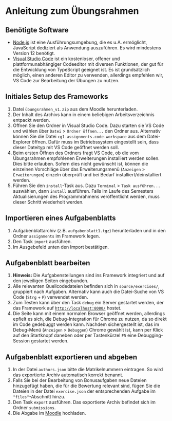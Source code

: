 # Anleitung zum Übungsrahmen

## Benötigte Software

- [Node.js](https://nodejs.org) ist eine Ausführungsumgebung, die es u.A. ermöglicht, JavaScript dediziert als Anwendung auszuführen. Es wird mindestens Version 12 benötigt.
- [Visual Studio Code](https://code.visualstudio.com/) ist ein kostenloser, offener und plattformunabhängiger Codeeditor mit diversen Funktionen, der gut für die Entwicklung von TypeScript geeignet ist. Es ist grundsätzlich möglich, einen anderen Editor zu verwenden, allerdings empfehlen wir, VS Code zur Bearbeitung der Übungen zu nutzen.

## Initiales Setup des Frameworks

1. Datei `übungsrahmen_v1.zip` aus dem Moodle herunterladen.
2. Der Inhalt des Archivs kann in einem beliebigen Arbeitsverzeichnis entpackt werden.
3. Öffnen Sie den Ordner in Visual Studio Code. Dazu starten sie VS Code und wählen über `Datei` > `Ordner öffnen...` den Ordner aus. Alternativ können Sie die Datei `cg1-assignments.code-workspace` aus dem Datei-Explorer öffnen. Dafür muss im Betriebssystem eingestellt sein, dass dieser Dateityp mit VS Code geöffnet werden soll.
4. Beim ersten Öffnen des Ordners fragt VS Code, ob die vom Übungsrahmen empfohlenen Erweiterungen installiert werden sollen. Dies bitte erlauben. Sofern dies nicht gewünscht ist, können die einzelnen Vorschläge über das Erweiterungsmenü (`Anzeigen` > `Erweiterungen`) einzeln überprüft und bei Bedarf installiert/deinstalliert werden.
5. Führen Sie den `install`-Task aus. Dazu `Terminal` > `Task ausführen...` auswählen, dann `install` ausführen. Falls im Laufe des Semesters Aktualisierungen des Programmrahmens veröffentlicht werden, muss dieser Schritt wiederholt werden.

## Importieren eines Aufgabenblatts

1. Aufgabenblattarchiv (z.B. `aufgabenblatt1.tgz`) herunterladen und in den Ordner `assignments` im Framework legen.
2. Den Task `import` ausführen.
3. Im Ausgebefeld unten den Import bestätigen.

## Aufgabenblatt bearbeiten

1. **Hinweis:** Die Aufgabenstellungen sind ins Framework integriert und auf den jeweiligen Seiten eingebunden.
2. Alle relevanten Quellcodedateien befinden sich in `source/exercises/`, gruppiert nach Aufgaben. Alternativ kann auch die Datei-Suche von VS Code (`Strg` + `P`) verwendet werden.
3. Zum Testen kann über den Task `debug` ein Server gestartet werden, der das Framework auf [`http://localhost:8080/`](http://localhost:8080/) hostet.
4. Die Seite kann mit einem normalen Browser geöffnet werden, allerdings epfielt es sich, die Debug-Integration für Chrome zu nutzen, da so direkt im Code gedebuggt werden kann. Nachdem sichergestellt ist, das im Debug-Menü (`Anzeigen` > `Debuggen`) Chrome gewählt ist, kann per Klick auf den Startknopf daneben oder per Tastenkürzel `F5` eine Debugging-Session gestartet werden.

## Aufgabenblatt exportieren und abgeben

1. In der Datei `authors.json` bitte die Matrikelnummern eintragen. So wird das exportierte Archiv automatisch korrekt benannt.
2. Falls Sie bei der Bearbeitung von Bonusaufgaben neue Dateien hinzugefügt haben, die für die Bewertung relevant sind, fügen Sie die Dateien in der Datei `exercise.json` der entsprechenden Aufgabe im `"files"`-Abschnitt hinzu.
3. Den Task `export` ausführen. Das exportierte Archiv befindet sich im Ordner `submissions`.
4. Die Abgabe im [Moodle](https://moodle.hpi3d.de/course/view.php?id=139) hochladen.
